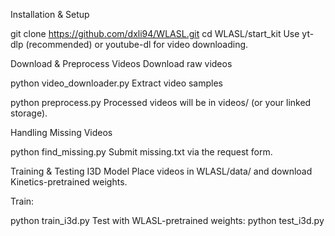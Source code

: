 Installation & Setup

git clone https://github.com/dxli94/WLASL.git
cd WLASL/start_kit
Use yt-dlp (recommended) or youtube-dl for video downloading.

Download & Preprocess Videos
Download raw videos


python video_downloader.py
Extract video samples

python preprocess.py
Processed videos will be in videos/ (or your linked storage).

Handling Missing Videos

python find_missing.py
Submit missing.txt via the request form.

Training & Testing
I3D Model
Place videos in WLASL/data/ and download Kinetics-pretrained weights.

Train:

python train_i3d.py
Test with WLASL-pretrained weights:
python test_i3d.py
